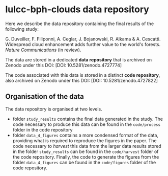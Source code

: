 # lulcc-bph-clouds data repository

Here we describe the data repository containing the final results of the following study:

G. Duveiller, F. Filiponni, A. Ceglar, J. Bojanowski, R. Alkama & A. Cescatti. Widespread cloud enhancement adds further value to the world's forests. _Nature Communications_ (in review).

The data are stored in a dedicated __data repository__ that is archived on Zenodo under this DOI: [DOI: 10.5281/zenodo.4727774]

The code associated with this data is stored in a distinct __code repository__, also archived on Zenodo under this DOI: [DOI: 10.5281/zenodo.4727822]

## Organisation of the data

The data repository is organised at two levels. 
+ folder ```study_results``` contains the final data generated in the study. The code necessary to produce this data can be found in the ```code/process``` folder in the code repository
+ folder ```data_4_figures``` contains a more condensed format of the data, providing what is required to reproduce the figures in the paper. The code necessary to *harvest* this data from the larger data results stored in the folder ```study_results``` can be found in the ```code/harvest``` folder of the code repository. Finally, the code to generate the figures from the folder ```data_4_figures``` can be found in the ```code/figures``` folder of the code repository.
